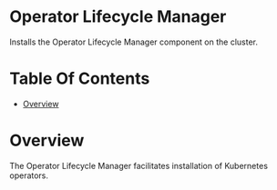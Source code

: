 # Operator Lifecycle Manager
Installs the Operator Lifecycle Manager component on the cluster.

# Table Of Contents
- [Overview](#overview)

# Overview
The Operator Lifecycle Manager facilitates installation of Kubernetes operators.
